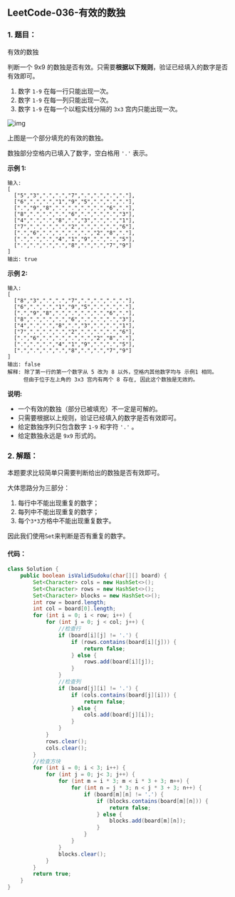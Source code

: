 ## LeetCode-036-有效的数独

### 1. 题目：

有效的数独

判断一个 9x9 的数独是否有效。只需要**根据以下规则**，验证已经填入的数字是否有效即可。

1. 数字 `1-9` 在每一行只能出现一次。
2. 数字 `1-9` 在每一列只能出现一次。
3. 数字 `1-9` 在每一个以粗实线分隔的 `3x3` 宫内只能出现一次。

![img](https://upload.wikimedia.org/wikipedia/commons/thumb/f/ff/Sudoku-by-L2G-20050714.svg/250px-Sudoku-by-L2G-20050714.svg.png)

上图是一个部分填充的有效的数独。

数独部分空格内已填入了数字，空白格用 `'.'` 表示。

**示例 1:**

```
输入:
[
  ["5","3",".",".","7",".",".",".","."],
  ["6",".",".","1","9","5",".",".","."],
  [".","9","8",".",".",".",".","6","."],
  ["8",".",".",".","6",".",".",".","3"],
  ["4",".",".","8",".","3",".",".","1"],
  ["7",".",".",".","2",".",".",".","6"],
  [".","6",".",".",".",".","2","8","."],
  [".",".",".","4","1","9",".",".","5"],
  [".",".",".",".","8",".",".","7","9"]
]
输出: true
```

**示例 2:**

```
输入:
[
  ["8","3",".",".","7",".",".",".","."],
  ["6",".",".","1","9","5",".",".","."],
  [".","9","8",".",".",".",".","6","."],
  ["8",".",".",".","6",".",".",".","3"],
  ["4",".",".","8",".","3",".",".","1"],
  ["7",".",".",".","2",".",".",".","6"],
  [".","6",".",".",".",".","2","8","."],
  [".",".",".","4","1","9",".",".","5"],
  [".",".",".",".","8",".",".","7","9"]
]
输出: false
解释: 除了第一行的第一个数字从 5 改为 8 以外，空格内其他数字均与 示例1 相同。
     但由于位于左上角的 3x3 宫内有两个 8 存在, 因此这个数独是无效的。
```

**说明:**

- 一个有效的数独（部分已被填充）不一定是可解的。
- 只需要根据以上规则，验证已经填入的数字是否有效即可。
- 给定数独序列只包含数字 `1-9` 和字符 `'.'` 。
- 给定数独永远是 `9x9` 形式的。

### 2. 解题：

本题要求比较简单只需要判断给出的数独是否有效即可。

大体思路分为三部分：

1. 每行中不能出现重复的数字；
2. 每列中不能出现重复的数字；
3. 每个`3*3`方格中不能出现重复数字。

因此我们使用`Set`来判断是否有重复的数字。

#### 代码：

```java
class Solution {
    public boolean isValidSudoku(char[][] board) {
        Set<Character> cols = new HashSet<>();
        Set<Character> rows = new HashSet<>();
        Set<Character> blocks = new HashSet<>();
        int row = board.length;
        int col = board[0].length;
        for (int i = 0; i < row; i++) {
            for (int j = 0; j < col; j++) {
                //检查行
                if (board[i][j] != '.') {
                    if (rows.contains(board[i][j])) {
                        return false;
                    } else {
                        rows.add(board[i][j]);
                    }
                }
                //检查列
                if (board[j][i] != '.') {
                    if (cols.contains(board[j][i])) {
                        return false;
                    } else {
                        cols.add(board[j][i]);
                    }
                }
            }
            rows.clear();
            cols.clear();
        }
        //检查方块
        for (int i = 0; i < 3; i++) {
            for (int j = 0; j< 3; j++) {
                for (int m = i * 3; m < i * 3 + 3; m++) {
                    for (int n = j * 3; n < j * 3 + 3; n++) {
                        if (board[m][n] != '.') {
                            if (blocks.contains(board[m][n])) {
                                return false;
                            } else {
                                blocks.add(board[m][n]);
                            }
                        }
                    }
                }
                blocks.clear();
            }
        }
        return true;
    }
}
```

